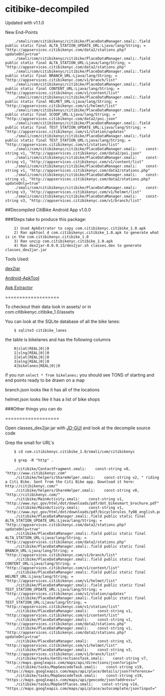 citibike-decompiled
===================

Updated with v1.1.0


New End-Points

		./smali/com/citibikenyc/citibike/PlaceDataManager.smali:.field public static final ALTA_STATION_UPDATE_URL:Ljava/lang/String; = "http://appservices.citibikenyc.com/data2/stations.php?updateOnly=true"
		./smali/com/citibikenyc/citibike/PlaceDataManager.smali:.field public static final ALTA_STATION_URL:Ljava/lang/String; = "http://appservices.citibikenyc.com/data2/stations.php"
		./smali/com/citibikenyc/citibike/PlaceDataManager.smali:.field public static final BRANCH_URL:Ljava/lang/String; = "http://appservices.citibikenyc.com/v1/branch/list"
		./smali/com/citibikenyc/citibike/PlaceDataManager.smali:.field public static final CONTENT_URL:Ljava/lang/String; = "http://appservices.citibikenyc.com/v1/content/list"
		./smali/com/citibikenyc/citibike/PlaceDataManager.smali:.field public static final HELMET_URL:Ljava/lang/String; = "http://appservices.citibikenyc.com/v1/helmet/list"
		./smali/com/citibikenyc/citibike/PlaceDataManager.smali:.field public static final SCOOP_URL:Ljava/lang/String; = "http://appservices.citibikenyc.com/data2/poi.json"
		./smali/com/citibikenyc/citibike/PlaceDataManager.smali:.field public static final TEST_STATION_UPDATE_URL:Ljava/lang/String; = "http://appservices.citibikenyc.com/v1/station/updates"
		./smali/com/citibikenyc/citibike/PlaceDataManager.smali:.field public static final TEST_STATION_URL:Ljava/lang/String; = "http://appservices.citibikenyc.com/v1/station/list"
		./smali/com/citibikenyc/citibike/PlaceDataManager.smali:    const-string v1, "http://appservices.citibikenyc.com/data2/poi.json"
		./smali/com/citibikenyc/citibike/PlaceDataManager.smali:    const-string v1, "http://appservices.citibikenyc.com/v1/content/list"
		./smali/com/citibikenyc/citibike/PlaceDataManager.smali:    const-string v1, "http://appservices.citibikenyc.com/data2/stations.php"
		./smali/com/citibikenyc/citibike/PlaceDataManager.smali:    const-string v1, "http://appservices.citibikenyc.com/data2/stations.php?updateOnly=true"
		./smali/com/citibikenyc/citibike/PlaceDataManager.smali:    const-string v3, "http://appservices.citibikenyc.com/v1/helmet/list"
		./smali/com/citibikenyc/citibike/PlaceDataManager.smali:    const-string v3, "http://appservices.citibikenyc.com/v1/branch/list"


##Decompiled CitiBike Android App v1.0.0

###Steps take to produce this package:

		1) Used ApkExtrator to copy com.citibikenyc.citibike_1.0.apk
		2) Ran apktool d com.citibikenyc.citibike_1.0.apk to generate what is in the com.citibikenyc.citibike_1.0
		3) Ran unzip com.citibikenyc.citibike_1.0.apk
		4) Ran dex2jar-0.0.9.13/dex2jar.sh classes.dex to generate classes_dex2jar.jar

Tools Used:

[dex2jar](https://code.google.com/p/dex2jar/)

[Android-ApkTool](https://code.google.com/p/android-apktool/)

[Apk Extractor](https://play.google.com/store/apps/details?id=net.sylark.apkextractor&hl=en)

===================

To checkout their data look in assets/ or in com.citibikenyc.citibike_1.0/assets

You can look at the SQLite database of all the bike lanes:

		$ sqlite3 citibike_lanes

the table is bikelanes and has the following columns 

		0|slat|REAL|0||0
		1|slng|REAL|0||0
		2|elat|REAL|0||0
		3|elng|REAL|0||0
		4|bikelanes|REAL|0||0

if you run `select * from bikelanes;` you should see TONS of starting and end points ready to be drawn on a map

branch.json looks like it has all of the locations

helmet.json looks like it has a list of bike shops

###Other things you can do

===================

Open classes_dex2jar.jar with [JD-GUI](http://java.decompiler.free.fr/?q=jdgui) and look at the decompile source code

Grep the smali for URL's

		$ cd com.citibikenyc.citibike_1.0/smali/com/citibikenyc

		$ grep -R "http" .

		./citibike/ContactFragment.smali:    const-string v0, "http://www.citibikenyc.com"
		./citibike/helpers/ShareHelper.smali:    const-string v2, " riding a Citi Bike. Sent from the Citi Bike app. Download it here: http://citibikenyc.com/"
		./citibike/helpers/ShareHelper.smali:    const-string v0, "http://citibikenyc.com/"
		./citibike/MainActivity.smali:    const-string v1, "http://www.nyc.gov/html/dot/downloads/pdf/dot_bikesmart_brochure.pdf"
		./citibike/MainActivity.smali:    const-string v1, "http://www.nyc.gov/html/dot/downloads/pdf/bicyclerules_fy08_english.pdf"
		./citibike/PlaceDataManager.smali:.field public static final ALTA_STATION_UPDATE_URL:Ljava/lang/String; = "http://appservices.citibikenyc.com/data2/stations.php?updateOnly=true"
		./citibike/PlaceDataManager.smali:.field public static final ALTA_STATION_URL:Ljava/lang/String; = "http://appservices.citibikenyc.com/data2/stations.php"
		./citibike/PlaceDataManager.smali:.field public static final BRANCH_URL:Ljava/lang/String; = "http://appservices.citibikenyc.com/v1/branch/list"
		./citibike/PlaceDataManager.smali:.field public static final CONTENT_URL:Ljava/lang/String; = "http://appservices.citibikenyc.com/v1/content/list"
		./citibike/PlaceDataManager.smali:.field public static final HELMET_URL:Ljava/lang/String; = "http://appservices.citibikenyc.com/v1/helmet/list"
		./citibike/PlaceDataManager.smali:.field public static final TEST_STATION_UPDATE_URL:Ljava/lang/String; = "http://appservices.citibikenyc.com/v1/station/updates"
		./citibike/PlaceDataManager.smali:.field public static final TEST_STATION_URL:Ljava/lang/String; = "http://appservices.citibikenyc.com/v1/station/list"
		./citibike/PlaceDataManager.smali:    const-string v1, "http://appservices.citibikenyc.com/v1/content/list"
		./citibike/PlaceDataManager.smali:    const-string v1, "http://appservices.citibikenyc.com/data2/stations.php"
		./citibike/PlaceDataManager.smali:    const-string v1, "http://appservices.citibikenyc.com/data2/stations.php?updateOnly=true"
		./citibike/PlaceDataManager.smali:    const-string v3, "http://appservices.citibikenyc.com/v1/helmet/list"
		./citibike/PlaceDataManager.smali:    const-string v3, "http://appservices.citibikenyc.com/v1/branch/list"
		./citibike/tasks/GetDirectionsTask.smali:    const-string v7, "http://maps.googleapis.com/maps/api/directions/json?origin="
		./citibike/tasks/MapGeocodeTask.smali:    const-string v19, "https://maps.googleapis.com/maps/api/place/details/json?reference="
		./citibike/tasks/MapGeocodeTask.smali:    const-string v19, "https://maps.googleapis.com/maps/api/geocode/json?address="
		./citibike/tasks/MapGetPlaces.smali:    const-string v14, "https://maps.googleapis.com/maps/api/place/autocomplete/json?input="




